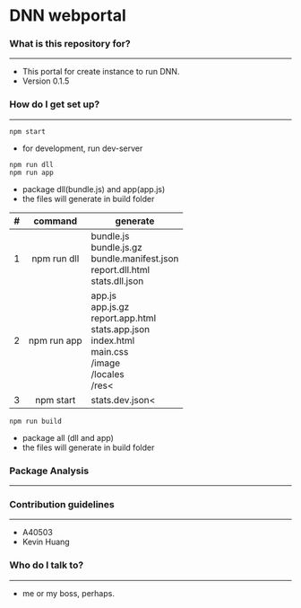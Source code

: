 # DNN webportal #



### What is this repository for? ###
------
* This portal for create instance to run DNN.
* Version 0.1.5

### How do I get set up? ###
------
```
npm start
```
* for development, run dev-server

```
npm run dll
npm run app
```
* package dll(bundle.js) and app(app.js)
* the files will generate in build folder

|#|command|generate|
| - |:---------:| ----------- |
| 1 |npm run dll|bundle.js<br>bundle.js.gz<br>bundle.manifest.json<br>report.dll.html<br>stats.dll.json<br>|
| 2 |npm run app|app.js<br>app.js.gz<br>report.app.html<br>stats.app.json<br>index.html<br>main.css<br>/image<br>/locales<br>/res<|
| 3 |npm start  |stats.dev.json<|

```
npm run build
```
* package all (dll and app)
* the files will generate in build folder

### Package Analysis ###
------



### Contribution guidelines ###
------
* A40503
* Kevin Huang

### Who do I talk to? ###
------
* me or my boss, perhaps.